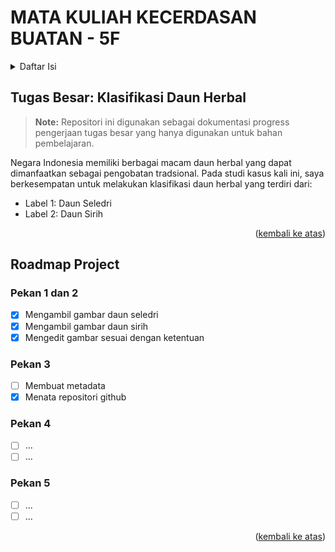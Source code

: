 <div id="top"></div>

# MATA KULIAH KECERDASAN BUATAN - 5F

<details>
  <summary>Daftar Isi</summary>
  <ol>
    <li><a href="https://github.com/devanisdwi/AI-F#tugas-besar-klasifikasi-daun-herbal
">Tugas Besar: Klasifikasi Daun Herbal</a></li>
    <li>
      <a href="https://github.com/devanisdwi/AI-F#roadmap-project">Roadmap Project</a>
      <ul>
        <li><a href="https://github.com/devanisdwi/AI-F#pekan-1-dan-2">Pekan 1 dan 2</a></li>
        <li><a href="https://github.com/devanisdwi/AI-F#pekan-3">Pekan 3</a></li>
        <li><a href="https://github.com/devanisdwi/AI-F#pekan-4">Pekan 4</a></li>
        <li><a href="https://github.com/devanisdwi/AI-F#pekan-5">Pekan 5</a></li>
      </ul>
    </li>
  </ol>
</details>

## Tugas Besar: Klasifikasi Daun Herbal
> **Note:** Repositori ini digunakan sebagai dokumentasi progress pengerjaan tugas besar yang hanya digunakan untuk bahan pembelajaran.

Negara Indonesia memiliki berbagai macam daun herbal yang dapat dimanfaatkan sebagai pengobatan tradsional. Pada studi kasus kali ini, saya berkesempatan untuk melakukan klasifikasi daun herbal yang terdiri dari:
- Label 1: Daun Seledri
- Label 2: Daun Sirih

<p align="right">(<a href="#top">kembali ke atas</a>)</p>

## Roadmap Project
### Pekan 1 dan 2
 * [x] Mengambil gambar daun seledri
 * [x] Mengambil gambar daun sirih
 * [x] Mengedit gambar sesuai dengan ketentuan

### Pekan 3
 * [ ] Membuat metadata
 * [x] Menata repositori github

### Pekan 4
 * [ ] ...
 * [ ] ...

### Pekan 5
 * [ ] ...
 * [ ] ...

<p align="right">(<a href="#top">kembali ke atas</a>)</p>
